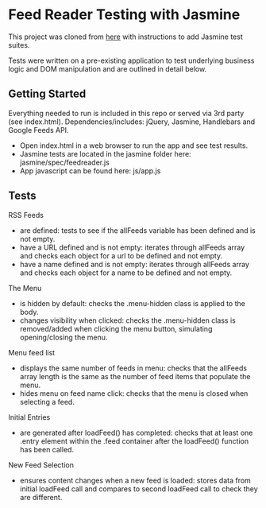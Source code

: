 # Feed Reader Testing with Jasmine

This project was cloned from [here](http://github.com/udacity/frontend-nanodegree-feedreader) with instructions to add
Jasmine test suites.

Tests were written on a pre-existing application to test underlying business logic and DOM manipulation and are outlined
in detail below.

## Getting Started

Everything needed to run is included in this repo or served via 3rd party (see index.html). Dependencies/includes: jQuery, 
Jasmine, Handlebars and Google Feeds API.

- Open index.html in a web browser to run the app and see test results.
- Jasmine tests are located in the jasmine folder here: jasmine/spec/feedreader.js
- App javascript can be found here: js/app.js

## Tests

RSS Feeds
- are defined: tests to see if the allFeeds variable has been defined and is not empty.
- have a URL defined and is not empty: iterates through allFeeds array and checks each object for a url to be defined and not empty.
- have a name defined and is not empty: iterates through allFeeds array and checks each object for a name to be defined and not empty.

The Menu
- is hidden by default: checks the .menu-hidden class is applied to the body.
- changes visibility when clicked: checks the .menu-hidden class is removed/added when clicking the menu button, simulating 
opening/closing the menu.

Menu feed list
- displays the same number of feeds in menu: checks that the allFeeds array length is the same as the number of feed
items that populate the menu.
- hides menu on feed name click: checks that the menu is closed when selecting a feed.

Initial Entries
- are generated after loadFeed() has completed: checks that at least one .entry element within the .feed container after the
loadFeed() function has been called. 

New Feed Selection
- ensures content changes when a new feed is loaded: stores data from initial loadFeed call and compares to second loadFeed
call to check they are different.